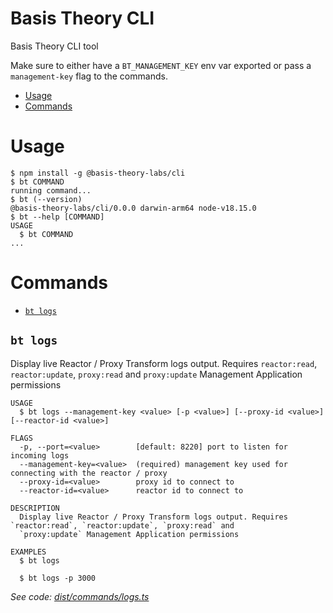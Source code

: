Basis Theory CLI
=================

Basis Theory CLI tool

Make sure to either have a `BT_MANAGEMENT_KEY` env var exported or pass a `management-key` flag to the commands.

<!-- toc -->
* [Usage](#usage)
* [Commands](#commands)
<!-- tocstop -->
# Usage
<!-- usage -->
```sh-session
$ npm install -g @basis-theory-labs/cli
$ bt COMMAND
running command...
$ bt (--version)
@basis-theory-labs/cli/0.0.0 darwin-arm64 node-v18.15.0
$ bt --help [COMMAND]
USAGE
  $ bt COMMAND
...
```
<!-- usagestop -->
# Commands
<!-- commands -->
* [`bt logs`](#bt-logs)

## `bt logs`

Display live Reactor / Proxy Transform logs output. Requires `reactor:read`, `reactor:update`, `proxy:read` and `proxy:update` Management Application permissions

```
USAGE
  $ bt logs --management-key <value> [-p <value>] [--proxy-id <value>] [--reactor-id <value>]

FLAGS
  -p, --port=<value>        [default: 8220] port to listen for incoming logs
  --management-key=<value>  (required) management key used for connecting with the reactor / proxy
  --proxy-id=<value>        proxy id to connect to
  --reactor-id=<value>      reactor id to connect to

DESCRIPTION
  Display live Reactor / Proxy Transform logs output. Requires `reactor:read`, `reactor:update`, `proxy:read` and
  `proxy:update` Management Application permissions

EXAMPLES
  $ bt logs

  $ bt logs -p 3000
```

_See code: [dist/commands/logs.ts](https://github.com/Basis-Theory-Labs/basistheory-cli/blob/v0.0.0/dist/commands/logs.ts)_
<!-- commandsstop -->
